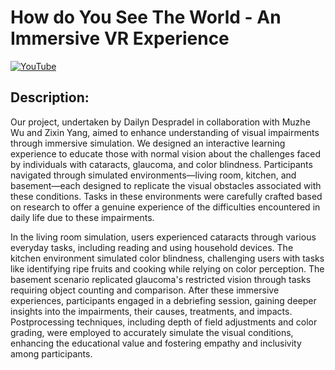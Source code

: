 # How do You See The World - An Immersive VR Experience 

[![YouTube](http://i.ytimg.com/vi/qpcqHmuG72w/hqdefault.jpg)](https://www.youtube.com/watch?v=qpcqHmuG72w)

## Description:
Our project, undertaken by Dailyn Despradel in collaboration with Muzhe Wu and Zixin Yang, aimed to enhance understanding of visual impairments through immersive simulation. We designed an interactive learning experience to educate those with normal vision about the challenges faced by individuals with cataracts, glaucoma, and color blindness. Participants navigated through simulated environments—living room, kitchen, and basement—each designed to replicate the visual obstacles associated with these conditions. Tasks in these environments were carefully crafted based on research to offer a genuine experience of the difficulties encountered in daily life due to these impairments.

In the living room simulation, users experienced cataracts through various everyday tasks, including reading and using household devices. The kitchen environment simulated color blindness, challenging users with tasks like identifying ripe fruits and cooking while relying on color perception. The basement scenario replicated glaucoma's restricted vision through tasks requiring object counting and comparison. After these immersive experiences, participants engaged in a debriefing session, gaining deeper insights into the impairments, their causes, treatments, and impacts. Postprocessing techniques, including depth of field adjustments and color grading, were employed to accurately simulate the visual conditions, enhancing the educational value and fostering empathy and inclusivity among participants.
